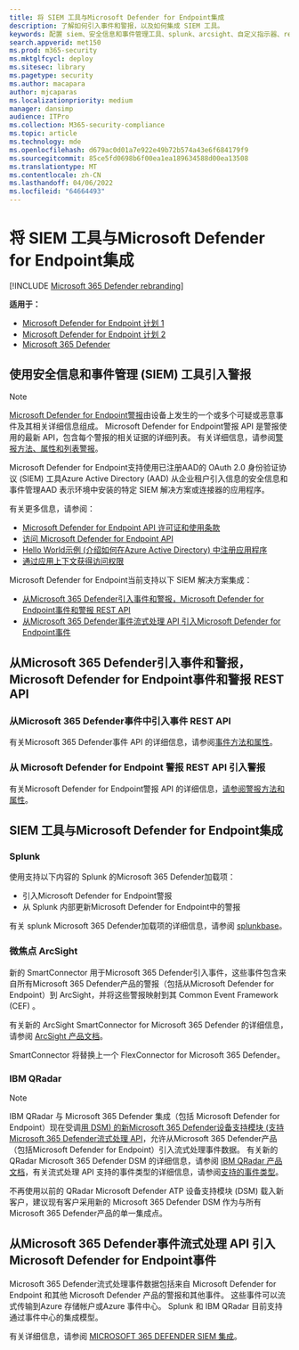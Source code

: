 ```yaml
---
title: 将 SIEM 工具与Microsoft Defender for Endpoint集成
description: 了解如何引入事件和警报，以及如何集成 SIEM 工具。
keywords: 配置 siem、安全信息和事件管理工具、splunk、arcsight、自定义指示器、rest api、警报定义、入侵指示器
search.appverid: met150
ms.prod: m365-security
ms.mktglfcycl: deploy
ms.sitesec: library
ms.pagetype: security
ms.author: macapara
author: mjcaparas
ms.localizationpriority: medium
manager: dansimp
audience: ITPro
ms.collection: M365-security-compliance
ms.topic: article
ms.technology: mde
ms.openlocfilehash: d679ac0d01a7e922e49b72b574a43e6f684179f9
ms.sourcegitcommit: 85ce5fd0698b6f00ea1ea189634588d00ea13508
ms.translationtype: MT
ms.contentlocale: zh-CN
ms.lasthandoff: 04/06/2022
ms.locfileid: "64664493"
---
```

# <a name="integrate-your-siem-tools-with-microsoft-defender-for-endpoint"></a>将 SIEM 工具与Microsoft Defender for Endpoint集成

[!INCLUDE [Microsoft 365 Defender rebranding](../../includes/microsoft-defender.md)]

**适用于：**
- [Microsoft Defender for Endpoint 计划 1](https://go.microsoft.com/fwlink/p/?linkid=2154037)
- [Microsoft Defender for Endpoint 计划 2](https://go.microsoft.com/fwlink/p/?linkid=2154037)
- [Microsoft 365 Defender](https://go.microsoft.com/fwlink/?linkid=2118804)


## <a name="ingest-alerts-using-security-information-and-events-management-siem-tools"></a>使用安全信息和事件管理 (SIEM) 工具引入警报

> [!NOTE]
>
> [Microsoft Defender for Endpoint警报](alerts.md)由设备上发生的一个或多个可疑或恶意事件及其相关详细信息组成。 Microsoft Defender for Endpoint警报 API 是警报使用的最新 API，包含每个警报的相关证据的详细列表。 有关详细信息，请参阅[警报方法、属性和](alerts.md)[列表警报](get-alerts.md)。

Microsoft Defender for Endpoint支持使用已注册AAD的 OAuth 2.0 身份验证协议 (SIEM) 工具Azure Active Directory (AAD) 从企业租户引入信息的安全信息和事件管理AAD 表示环境中安装的特定 SIEM 解决方案或连接器的应用程序。

有关更多信息，请参阅：

- [Microsoft Defender for Endpoint API 许可证和使用条款](api-terms-of-use.md) 
- [访问 Microsoft Defender for Endpoint API](apis-intro.md)
- [Hello World示例 (介绍如何在Azure Active Directory) 中注册应用程序](api-hello-world.md)
- [ 通过应用上下文获得访问权限](exposed-apis-create-app-webapp.md)


Microsoft Defender for Endpoint当前支持以下 SIEM 解决方案集成： 

- [从Microsoft 365 Defender引入事件和警报，Microsoft Defender for Endpoint事件和警报 REST API](#ingesting-incidents-and-alerts-from-the-microsoft-365-defender-and-microsoft-defender-for-endpoint-incidents-and-alerts-rest-apis)
- [从Microsoft 365 Defender事件流式处理 API 引入Microsoft Defender for Endpoint事件](#ingesting-microsoft-defender-for-endpoint-events-from-the-microsoft-365-defender-event-streaming-api)

## <a name="ingesting-incidents-and-alerts-from-the-microsoft-365-defender-and-microsoft-defender-for-endpoint-incidents-and-alerts-rest-apis"></a>从Microsoft 365 Defender引入事件和警报，Microsoft Defender for Endpoint事件和警报 REST API

### <a name="ingesting-incidents-from-the-microsoft-365-defender-incidents-rest-api"></a>从Microsoft 365 Defender事件中引入事件 REST API

有关Microsoft 365 Defender事件 API 的详细信息，请参阅[事件方法和属性](../defender/api-incident.md)。

### <a name="ingesting-alerts-from-the-microsoft-defender-for-endpoint-alerts-rest-api"></a>从 Microsoft Defender for Endpoint 警报 REST API 引入警报

有关Microsoft Defender for Endpoint警报 API 的详细信息，[请参阅警报方法和属性](alerts.md)。

## <a name="siem-tool-integration-with-microsoft-defender-for-endpoint"></a>SIEM 工具与Microsoft Defender for Endpoint集成

### <a name="splunk"></a>Splunk

使用支持以下内容的 Splunk 的Microsoft 365 Defender加载项：

- 引入Microsoft Defender for Endpoint警报
- 从 Splunk 内部更新Microsoft Defender for Endpoint中的警报

有关 splunk Microsoft 365 Defender加载项的详细信息，请参阅 [splunkbase](https://splunkbase.splunk.com/app/4959/)。

### <a name="micro-focus-arcsight"></a>微焦点 ArcSight

新的 SmartConnector 用于Microsoft 365 Defender引入事件，这些事件包含来自所有Microsoft 365 Defender产品的警报（包括从Microsoft Defender for Endpoint）到 ArcSight，并将这些警报映射到其 Common Event Framework (CEF) 。

有关新的 ArcSight SmartConnector for Microsoft 365 Defender 的详细信息，请参阅 [ArcSight 产品文档](https://www.microfocus.com/documentation/arcsight/arcsight-smartconnectors/microsoft-365-defender/index.html)。

SmartConnector 将替换上一个 FlexConnector for Microsoft 365 Defender。

### <a name="ibm-qradar"></a>IBM QRadar

>[!NOTE]
>IBM QRadar 与 Microsoft 365 Defender 集成（包括 Microsoft Defender for Endpoint）现在受调[用 DSM) 的新Microsoft 365 Defender设备支持模块 (支持Microsoft 365 Defender流式处理 API](../defender/streaming-api.md)，允许从Microsoft 365 Defender产品（包括Microsoft Defender for Endpoint）引入流式处理事件数据。 有关新的 QRadar Microsoft 365 Defender DSM 的详细信息，请参阅 [IBM QRadar 产品文档](https://www.ibm.com/docs/en/dsm?topic=microsoft-365-defender)，有关流式处理 API 支持的事件类型的详细信息，请参阅[支持的事件类型](../defender/supported-event-types.md)。

不再使用以前的 QRadar Microsoft Defender ATP 设备支持模块 (DSM) 载入新客户，建议现有客户采用新的 Microsoft 365 Defender DSM 作为与所有Microsoft 365 Defender产品的单一集成点。

## <a name="ingesting-microsoft-defender-for-endpoint-events-from-the-microsoft-365-defender-event-streaming-api"></a>从Microsoft 365 Defender事件流式处理 API 引入Microsoft Defender for Endpoint事件

Microsoft 365 Defender流式处理事件数据包括来自 Microsoft Defender for Endpoint 和其他 Microsoft Defender 产品的警报和其他事件。 这些事件可以流式传输到Azure 存储帐户或Azure 事件中心。 Splunk 和 IBM QRadar 目前支持通过事件中心的集成模型。

有关详细信息，请参阅 [MICROSOFT 365 DEFENDER SIEM 集成](../defender/configure-siem-defender.md)。
